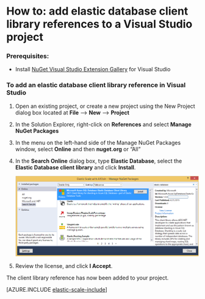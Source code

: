 <properties 
	pageTitle="Add Azure SQL DB Elastic Scale References to a Visual Studio Project" 
	description="How to add .NET references for Elastic Scale APIs to Visual Studio projects using Nuget." 
	services="sql-database" 
	documentationCenter="" 
	manager="jeffreyg" 
	authors="sidneyh" 
	editor=""/>

<tags 
	ms.service="sql-database" 
	ms.workload="sql-database" 
	ms.tgt_pltfrm="na" 
	ms.devlang="na" 
	ms.topic="article" 
	ms.date="04/16/2015" 
	ms.author="sidneyh"/>

# How to: add elastic database client library references to a Visual Studio project 

### Prerequisites: 

- Install [NuGet Visual Studio Extension Gallery](http://docs.nuget.org/docs/start-here/installing-nuget) for Visual Studio 

### To add an elastic database client library reference in Visual Studio 

1. Open an existing project, or create a new project using the New Project dialog box located at **File** --> **New** --> **Project** 
2. In the Solution Explorer, right-click on **References** and select **Manage NuGet Packages**
3. In the menu on the left-hand side of the Manage NuGet Packages window, select **Online** and then **nuget.org** or “All” 
4. In the **Search Online** dialog box, type **Elastic Database**, select the **Elastic Database client library** and click **Install**.

	![Search online][1]
4. Review the license, and click **I Accept**. 

The client library reference has now been added to your project. 

[AZURE.INCLUDE [elastic-scale-include](../../includes/elastic-scale-include.md)]

<!--Image references-->
[1]: ./media/sql-database-elastic-scale-add-references-visual-studio/search-online.png
<!--anchors--> 
